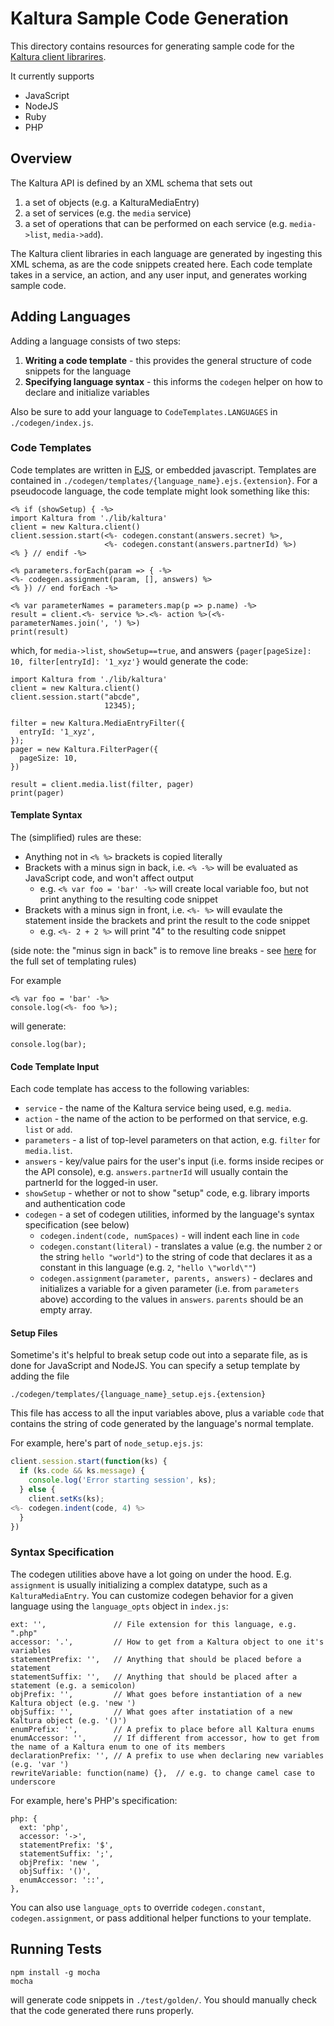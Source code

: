 # Kaltura Sample Code Generation
This directory contains resources for generating sample code for the
[Kaltura client librarires](https://developer.kaltura.com/api-docs/Client%20Libraries).

It currently supports
* JavaScript
* NodeJS
* Ruby
* PHP

## Overview
The Kaltura API is defined by an XML schema that sets out 

1. a set of objects (e.g. a KalturaMediaEntry)
2. a set of services (e.g. the `media` service)
3. a set of operations that can be performed on each service (e.g. `media->list`, `media->add`).

The Kaltura client libraries in each language are generated by ingesting this XML schema,
as are the code snippets created here. Each code template takes in a service, an action,
and any user input, and generates working sample code.

## Adding Languages
Adding a language consists of two steps:

1. **Writing a code template** - this provides the general structure of code snippets for the language
2. **Specifying language syntax** - this informs the `codegen` helper on how to declare and initialize variables

Also be sure to add your language to `CodeTemplates.LANGUAGES` in `./codegen/index.js`.

### Code Templates
Code templates are written in [EJS](http://www.embeddedjs.com/), or embedded javascript.
Templates are contained in `./codegen/templates/{language_name}.ejs.{extension}`.
For a pseudocode language, the code template might look something like this:

```
<% if (showSetup) { -%>
import Kaltura from './lib/kaltura'
client = new Kaltura.client()
client.session.start(<%- codegen.constant(answers.secret) %>,
                     <%- codegen.constant(answers.partnerId) %>)
<% } // endif -%>

<% parameters.forEach(param => { -%>
<%- codegen.assignment(param, [], answers) %>
<% }) // end forEach -%>

<% var parameterNames = parameters.map(p => p.name) -%>
result = client.<%- service %>.<%- action %>(<%- parameterNames.join(', ') %>)
print(result)
```

which, for `media->list`, `showSetup==true`, and answers `{pager[pageSize]: 10, filter[entryId]: '1_xyz'}`
would generate the code:
```
import Kaltura from './lib/kaltura'
client = new Kaltura.client()
client.session.start("abcde",
                     12345);

filter = new Kaltura.MediaEntryFilter({
  entryId: '1_xyz',
});
pager = new Kaltura.FilterPager({
  pageSize: 10,
})

result = client.media.list(filter, pager)
print(pager)
```

#### Template Syntax
The (simplified) rules are these:
* Anything not in `<% %>` brackets is copied literally
* Brackets with a minus sign in back, i.e. `<% -%>` will be evaluated as JavaScript code, and won't affect output
    * e.g. `<% var foo = 'bar' -%>` will create local variable foo, but not print anything to the resulting code snippet
* Brackets with a minus sign in front, i.e. `<%- %>` will evaulate the statement inside the brackets and print the result to the code snippet
    * e.g. `<%- 2 + 2 %>` will print "4" to the resulting code snippet

(side note: the "minus sign in back" is to remove line breaks - see [here](https://github.com/mde/ejs) for the full set of templating rules)

For example
```
<% var foo = 'bar' -%>
console.log(<%- foo %>);
```
will generate:
```
console.log(bar);
```

#### Code Template Input
Each code template has access to the following variables:
* `service` - the name of the Kaltura service being used, e.g. `media`.
* `action` - the name of the action to be performed on that service, e.g. `list` or `add`.
* `parameters` - a list of top-level parameters on that action, e.g. `filter` for `media.list`.
* `answers` - key/value pairs for the user's input (i.e. forms inside recipes or the API console), e.g. `answers.partnerId` will usually contain the partnerId for the logged-in user.
* `showSetup` - whether or not to show "setup" code, e.g. library imports and authentication code
* `codegen` - a set of codegen utilities, informed by the language's syntax specification (see below)
    * `codegen.indent(code, numSpaces)` - will indent each line in `code`
    * `codegen.constant(literal)` - translates a value (e.g. the number `2` or the string `hello "world"`) to the string of code that declares it as a constant in this language (e.g. `2`, `"hello \"world\""`)
    * `codegen.assignment(parameter, parents, answers)` - declares and initializes a variable for a given parameter (i.e. from `parameters` above) according to the values in `answers`. `parents` should be an empty array.

#### Setup Files
Sometime's it's helpful to break setup code out into a separate file, as is done
for JavaScript and NodeJS. You can specify a setup template by adding the file

`./codegen/templates/{language_name}_setup.ejs.{extension}`

This file has access to all the input variables above, plus a variable `code` that contains
the string of code generated by the language's normal template.

For example, here's part of `node_setup.ejs.js`:

```js
client.session.start(function(ks) {
  if (ks.code && ks.message) {
    console.log('Error starting session', ks);
  } else {
    client.setKs(ks);
<%- codegen.indent(code, 4) %>
  }
})
```

### Syntax Specification
The codegen utilities above have a lot going on under the hood. E.g. `assignment` is usually
initializing a complex datatype, such as a `KalturaMediaEntry`. You can customize codegen behavior
for a given language using the `language_opts` object in `index.js`:

```
ext: '',               // File extension for this language, e.g. ".php"
accessor: '.',         // How to get from a Kaltura object to one it's variables
statementPrefix: '',   // Anything that should be placed before a statement
statementSuffix: '',   // Anything that should be placed after a statement (e.g. a semicolon)
objPrefix: '',         // What goes before instantiation of a new Kaltura object (e.g. 'new ')
objSuffix: '',         // What goes after instatiation of a new Kaltura object (e.g. '()')
enumPrefix: '',        // A prefix to place before all Kaltura enums
enumAccessor: '',      // If different from accessor, how to get from the name of a Kaltura enum to one of its members
declarationPrefix: '', // A prefix to use when declaring new variables (e.g. 'var ')
rewriteVariable: function(name) {},  // e.g. to change camel case to underscore
```

For example, here's PHP's specification:
```
php: {
  ext: 'php',
  accessor: '->',
  statementPrefix: '$',
  statementSuffix: ';',
  objPrefix: 'new ',
  objSuffix: '()',
  enumAccessor: '::',
},
```

You can also use `language_opts` to override `codegen.constant`, `codegen.assignment`, or pass
additional helper functions to your template.

## Running Tests
```
npm install -g mocha
mocha
```

will generate code snippets in `./test/golden/`. You should manually check that the code generated
there runs properly.
